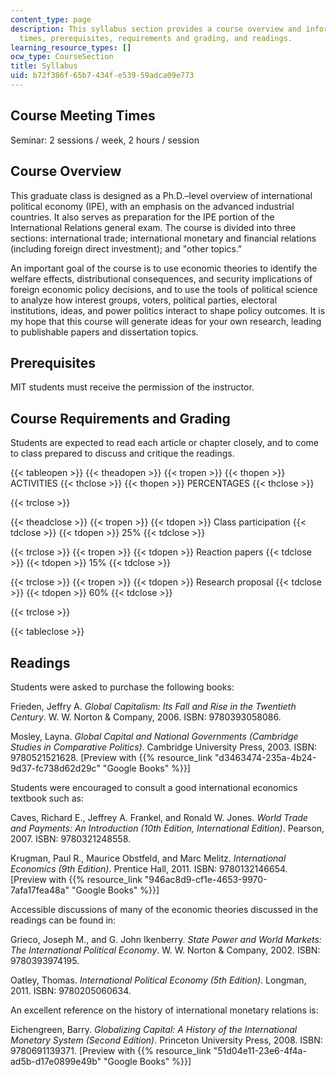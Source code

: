 ```yaml
---
content_type: page
description: This syllabus section provides a course overview and information on meeting
  times, prerequisites, requirements and grading, and readings.
learning_resource_types: []
ocw_type: CourseSection
title: Syllabus
uid: b72f386f-65b7-434f-e539-59adca09e773
---
```


Course Meeting Times
--------------------

Seminar: 2 sessions / week, 2 hours / session

Course Overview
---------------

This graduate class is designed as a Ph.D.–level overview of international political economy (IPE), with an emphasis on the advanced industrial countries. It also serves as preparation for the IPE portion of the International Relations general exam. The course is divided into three sections: international trade; international monetary and financial relations (including foreign direct investment); and "other topics."

An important goal of the course is to use economic theories to identify the welfare effects, distributional consequences, and security implications of foreign economic policy decisions, and to use the tools of political science to analyze how interest groups, voters, political parties, electoral institutions, ideas, and power politics interact to shape policy outcomes. It is my hope that this course will generate ideas for your own research, leading to publishable papers and dissertation topics.

Prerequisites
-------------

MIT students must receive the permission of the instructor.

Course Requirements and Grading
-------------------------------

Students are expected to read each article or chapter closely, and to come to class prepared to discuss and critique the readings.

{{< tableopen >}}
{{< theadopen >}}
{{< tropen >}}
{{< thopen >}}
ACTIVITIES
{{< thclose >}}
{{< thopen >}}
PERCENTAGES
{{< thclose >}}

{{< trclose >}}

{{< theadclose >}}
{{< tropen >}}
{{< tdopen >}}
Class participation
{{< tdclose >}}
{{< tdopen >}}
25%
{{< tdclose >}}

{{< trclose >}}
{{< tropen >}}
{{< tdopen >}}
Reaction papers
{{< tdclose >}}
{{< tdopen >}}
15%
{{< tdclose >}}

{{< trclose >}}
{{< tropen >}}
{{< tdopen >}}
Research proposal
{{< tdclose >}}
{{< tdopen >}}
60%
{{< tdclose >}}

{{< trclose >}}

{{< tableclose >}}

Readings
--------

Students were asked to purchase the following books:

Frieden, Jeffry A. _Global Capitalism: Its Fall and Rise in the Twentieth Century_. W. W. Norton & Company, 2006. ISBN: 9780393058086.

Mosley, Layna. _Global Capital and National Governments (Cambridge Studies in Comparative Politics)_. Cambridge University Press, 2003. ISBN: 9780521521628. \[Preview with {{% resource_link "d3463474-235a-4b24-9d37-fc738d62d29c" "Google Books" %}}\]

Students were encouraged to consult a good international economics textbook such as:

Caves, Richard E., Jeffrey A. Frankel, and Ronald W. Jones. _World Trade and Payments: An Introduction (10th Edition, International Edition)_. Pearson, 2007. ISBN: 9780321248558.

Krugman, Paul R., Maurice Obstfeld, and Marc Melitz. _International Economics (9th Edition)_. Prentice Hall, 2011. ISBN: 9780132146654. \[Preview with {{% resource_link "946ac8d9-cf1e-4653-9970-7afa17fea48a" "Google Books" %}}\]

Accessible discussions of many of the economic theories discussed in the readings can be found in:

Grieco, Joseph M., and G. John Ikenberry. _State Power and World Markets: The International Political Economy_. W. W. Norton & Company, 2002. ISBN: 9780393974195.

Oatley, Thomas. _International Political Economy (5th Edition)_. Longman, 2011. ISBN: 9780205060634.

An excellent reference on the history of international monetary relations is:

Eichengreen, Barry. _Globalizing Capital: A History of the International Monetary System (Second Edition)_. Princeton University Press, 2008. ISBN: 9780691139371. \[Preview with {{% resource_link "51d04e11-23e6-4f4a-ad5b-d17e0899e49b" "Google Books" %}}\]